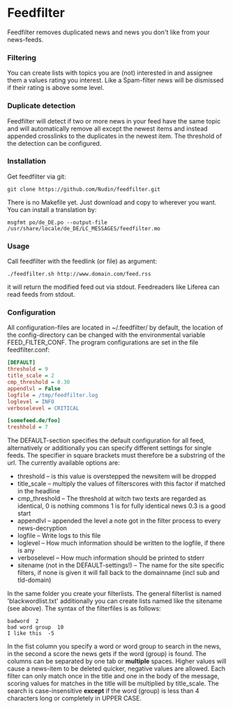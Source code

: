 Feedfilter
==========

Feedfilter removes duplicated news and news you don't like from your news-feeds.


### Filtering ###

You can create lists with topics you are (not) interested in and assignee them a values rating you interest. Like a Spam-filter news will be dismissed if their rating is above some level.

### Duplicate detection ###

Feedfilter will detect if two or more news in your feed have the same topic and will automatically remove all except the newest items and instead appended crosslinks to the duplicates in the newest item.
The threshold of the detection can be configured.

### Installation ###

Get feedfilter via git:
```
git clone https://github.com/Nudin/feedfilter.git
```

There is no Makefile yet. Just download and copy to wherever you want. You can install a translation by:
```
msgfmt po/de_DE.po --output-file /usr/share/locale/de_DE/LC_MESSAGES/feedfilter.mo 
```

### Usage ###

Call feedfilter with the feedlink (or file) as argument:
```
./feedfilter.sh http://www.domain.com/feed.rss
```
it will return the modified feed out via stdout. Feedreaders like Liferea can read feeds from stdout.

### Configuration ###

All configuration-files are located in ~/.feedfilter/ by default, the location of the config-directory can be changed with the environmental variable FEED_FILTER_CONF. The program configurations are set in the file feedfilter.conf:
```ini
[DEFAULT]
threshold = 9
title_scale = 2
cmp_threshold = 0.30
appendlvl = False
logfile = /tmp/feedfilter.log
loglevel = INFO
verboselevel = CRITICAL

[somefeed.de/foo]
treshhold = 7
```
The DEFAULT-section specifies the default configuration for all feed, alternatively or additionally you can specify different settings for single feeds. The specifier in square brackets must therefore be a substring of the url. 
The currently available options are:
 * threshold – is this value is overstepped the newsitem will be dropped
 * title_scale – multiply the values of filterscores with this factor if matched in the headline
 * cmp_threshold – The threshold at witch two texts are regarded as identical, 0 is nothing commons 1 is for fully identical news 0.3 is a good start
 * appendlvl – appended the level a note got in the filter process to every news-decryption
 * logfile – Write logs to this file
 * loglevel – How much information should be written to the logfile, if there is any
 * verboselevel – How much information should be printed to stderr
 * sitename (not in the DEFAULT-settings!) – The name for the site specific filters, if none is given it will fall back to the domainname (incl sub and tld-domain)

In the same folder you create your filterlists. The general filterlist is named 'blackwordlist.txt' additionally you can create lists named like the sitename (see above). The syntax of the filterfiles is as follows:
```
badword  2
bad word group	10
I like this  -5
```
In the fist column you specify a word or word group to search in the news, in the second a score the news gets if the word (group) is found. The columns can be separated by one tab or **multiple** spaces. Higher values will cause a news-item to be deleted quicker, negative values are allowed. Each filter can only match once in the title and one in the body of the message, scoring values for matches in the title will be multiplied by title_scale.
The search is case-insensitive **except** if the word (group) is less than 4 characters long or completely in UPPER CASE.
